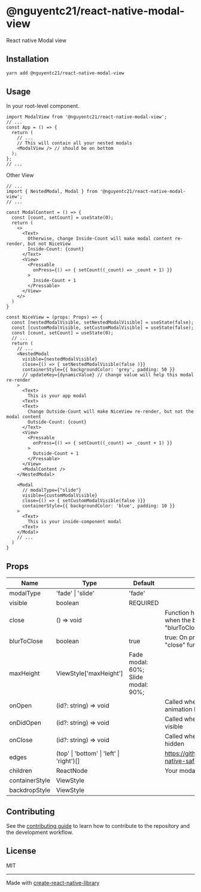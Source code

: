 # @nguyentc21/react-native-modal-view

React native Modal view

## Installation

```sh
yarn add @nguyentc21/react-native-modal-view
```

## Usage

In your root-level component.

```tsx
import ModalView from '@nguyentc21/react-native-modal-view';
// ...
const App = () => {
  return (
    // ...
    // This will contain all your nested modals
    <ModalView /> // should be on bottom
  );
};
// ...
```

Other View
```tsx
// ...
import { NestedModal, Modal } from '@nguyentc21/react-native-modal-view';
// ...

const ModalContent = () => {
  const [count, setCount] = useState(0);
  return (
    <>
      <Text>
        Otherwise, change Inside-Count will make modal content re-render, but not NiceView
        Inside-Count: {count}
      </Text>
      <View>
        <Pressable
          onPress={() => { setCount((_count) => _count + 1) }}
        >
          Inside-Count + 1
        </Pressable>
      </View>
    </>
  )
}

const NiceView = (props: Props) => {
  const [nestedModalVisible, setNestedModalVisible] = useState(false);
  const [customModalVisible, setCustomModalVisible] = useState(false);
  const [count, setCount] = useState(0);
  // ...
  return (
    // ...
    <NestedModal
      visible={nestedModalVisible}
      close={() => { setNestedModalVisible(false )}}
      containerStyle={{ backgroundColor: 'grey', padding: 50 }}
      // updateKey={dynamicValue} // change value will help this modal re-render
    >
      <Text>
        This is your app modal
      <Text>
      <Text>
        Change Outside-Count will make NiceView re-render, but not the modal content
        Outside-Count: {count}
      </Text>
      <View>
        <Pressable
          onPress={() => { setCount((_count) => _count + 1) }}
        >
          Outside-Count + 1
        </Pressable>
      </View>
      <ModalContent />
    </NestedModal>

    <Modal
      // modalType={"slide"}
      visible={customModalVisible}
      close={() => { setCustomModalVisible(false )}}
      containerStyle={{ backgroundColor: 'blue', padding: 10 }}
    >
      <Text>
        This is your inside-component modal
      <Text>
    </Modal>
    // ...
  )
}
```

## Props
| Name           | Type                                      | Default                            | description                                                                               |
|----------------|-------------------------------------------|------------------------------------|-------------------------------------------------------------------------------------------|
| modalType      | 'fade' \| 'slide'                         | 'fade'                             |                                                                                           |
| visible        | boolean                                   | REQUIRED                           |                                                                                           |
| close          | () => void                                |                                    | Function help close modal. Called when the backdrop is pressed and "blurToClose" is true. |
| blurToClose    | boolean                                   | true                               | true: On press backdrop will call the "close" function.                                   |
| maxHeight      | ViewStyle['maxHeight']                    | Fade modal: 60%; Slide modal: 90%; |                                                                                           |
| onOpen         | (id?: string) => void                     |                                    | Called when the modal start show animation begins                                         |
| onDidOpen      | (id?: string) => void                     |                                    | Called when the modal is completely visible                                               |
| onClose        | (id?: string) => void                     |                                    | Called when the modal is completely hidden                                                |
| edges          | (top' \| 'bottom' \| 'left' \| 'right')[] |                                    | https://github.com/th3rdwave/react-native-safe-area-context#edges                         |
| children       | ReactNode                                 |                                    | Your modal content                                                                        |
| containerStyle | ViewStyle                                 |                                    |                                                                                           |
| backdropStyle  | ViewStyle                                 |                                    |                                                                                           |

## Contributing

See the [contributing guide](CONTRIBUTING.md) to learn how to contribute to the repository and the development workflow.

## License

MIT

---

Made with [create-react-native-library](https://github.com/callstack/react-native-builder-bob)
